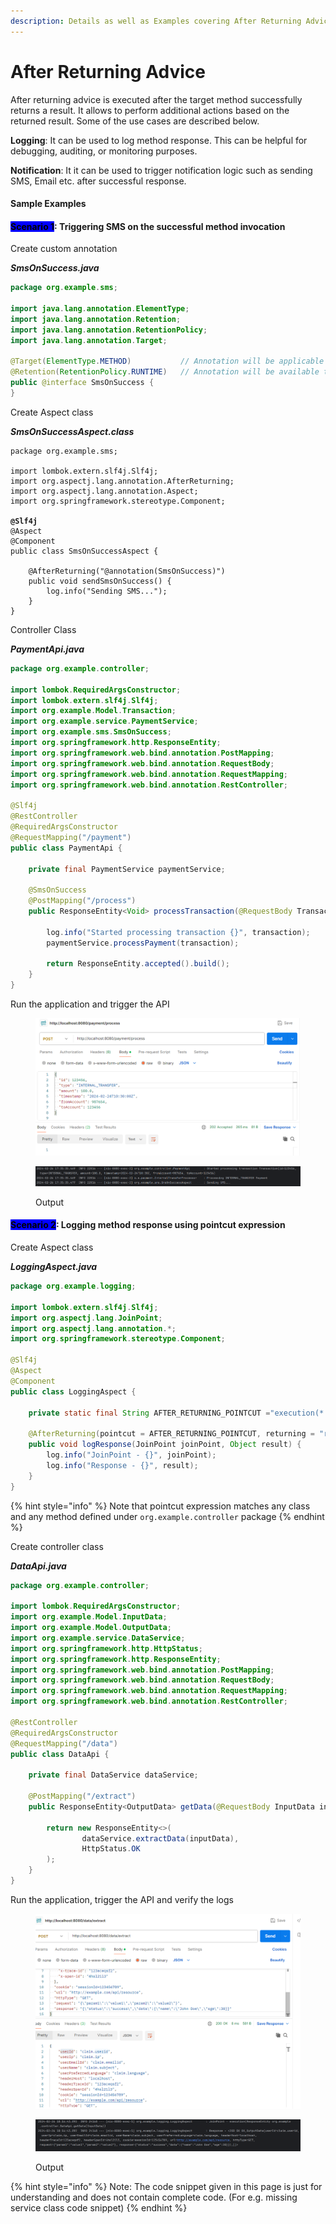 ```yaml
---
description: Details as well as Examples covering After Returning Advice.
---
```


# After Returning Advice

After returning advice is executed after the target method successfully returns a result. It allows to perform additional actions based on the returned result. Some of the use cases are described below.

**Logging**: It can be used to log method response. This can be helpful for debugging, auditing, or monitoring purposes.

**Notification**: It it can be used to trigger notification logic such as sending SMS, Email etc. after successful response.



#### Sample Examples

#### <mark style="background-color:blue;">Scenario 1</mark>: Triggering SMS on the successful method invocation

Create custom annotation

_**SmsOnSuccess.java**_

```java
package org.example.sms;

import java.lang.annotation.ElementType;
import java.lang.annotation.Retention;
import java.lang.annotation.RetentionPolicy;
import java.lang.annotation.Target;

@Target(ElementType.METHOD)           // Annotation will be applicable on methods only
@Retention(RetentionPolicy.RUNTIME)   // Annotation will be available to the JVM at runtime
public @interface SmsOnSuccess {
}
```

Create Aspect class

_**SmsOnSuccessAspect.class**_

<pre class="language-java"><code class="lang-java">package org.example.sms;

import lombok.extern.slf4j.Slf4j;
import org.aspectj.lang.annotation.AfterReturning;
import org.aspectj.lang.annotation.Aspect;
import org.springframework.stereotype.Component;

<strong>@Slf4j
</strong>@Aspect
@Component
public class SmsOnSuccessAspect {

    @AfterReturning("@annotation(SmsOnSuccess)")
    public void sendSmsOnSuccess() {
        log.info("Sending SMS...");
    }
}
</code></pre>

Controller Class

_**PaymentApi.java**_

```java
package org.example.controller;

import lombok.RequiredArgsConstructor;
import lombok.extern.slf4j.Slf4j;
import org.example.Model.Transaction;
import org.example.service.PaymentService;
import org.example.sms.SmsOnSuccess;
import org.springframework.http.ResponseEntity;
import org.springframework.web.bind.annotation.PostMapping;
import org.springframework.web.bind.annotation.RequestBody;
import org.springframework.web.bind.annotation.RequestMapping;
import org.springframework.web.bind.annotation.RestController;

@Slf4j
@RestController
@RequiredArgsConstructor
@RequestMapping("/payment")
public class PaymentApi {

    private final PaymentService paymentService;

    @SmsOnSuccess
    @PostMapping("/process")
    public ResponseEntity<Void> processTransaction(@RequestBody Transaction transaction) {

        log.info("Started processing transaction {}", transaction);
        paymentService.processPayment(transaction);

        return ResponseEntity.accepted().build();
    }
}
```

Run the application and trigger the API

<figure><img src="../../../.gitbook/assets/image (1) (1) (1) (1).png" alt="" width="563"><figcaption></figcaption></figure>

<figure><img src="../../../.gitbook/assets/image (1) (1) (1) (1) (1).png" alt=""><figcaption><p>Output</p></figcaption></figure>

#### <mark style="background-color:blue;">Scenario 2</mark>: Logging method response using pointcut expression

Create Aspect class

_**LoggingAspect.java**_

```java
package org.example.logging;

import lombok.extern.slf4j.Slf4j;
import org.aspectj.lang.JoinPoint;
import org.aspectj.lang.annotation.*;
import org.springframework.stereotype.Component;

@Slf4j
@Aspect
@Component
public class LoggingAspect {

    private static final String AFTER_RETURNING_POINTCUT ="execution(* org.example.controller.*.*(..))";
    
    @AfterReturning(pointcut = AFTER_RETURNING_POINTCUT, returning = "result")
    public void logResponse(JoinPoint joinPoint, Object result) {
        log.info("JoinPoint - {}", joinPoint);
        log.info("Response - {}", result);
    }
}

```

{% hint style="info" %}
Note that pointcut expression matches any class and any method defined under `org.example.controller` package
{% endhint %}

Create controller class

_**DataApi.java**_

```java
package org.example.controller;

import lombok.RequiredArgsConstructor;
import org.example.Model.InputData;
import org.example.Model.OutputData;
import org.example.service.DataService;
import org.springframework.http.HttpStatus;
import org.springframework.http.ResponseEntity;
import org.springframework.web.bind.annotation.PostMapping;
import org.springframework.web.bind.annotation.RequestBody;
import org.springframework.web.bind.annotation.RequestMapping;
import org.springframework.web.bind.annotation.RestController;

@RestController
@RequiredArgsConstructor
@RequestMapping("/data")
public class DataApi {

    private final DataService dataService;

    @PostMapping("/extract")
    public ResponseEntity<OutputData> getData(@RequestBody InputData inputData) {

        return new ResponseEntity<>(
                dataService.extractData(inputData),
                HttpStatus.OK
        );
    }
}
```



Run the application, trigger the API and verify the logs

<figure><img src="../../../.gitbook/assets/image (2) (1).png" alt="" width="563"><figcaption></figcaption></figure>

<figure><img src="../../../.gitbook/assets/image (3).png" alt=""><figcaption><p>Output</p></figcaption></figure>







{% hint style="info" %}
Note: The code snippet given in this page is just for understanding and does not contain complete code. (For e.g. missing service class code snippet)
{% endhint %}
